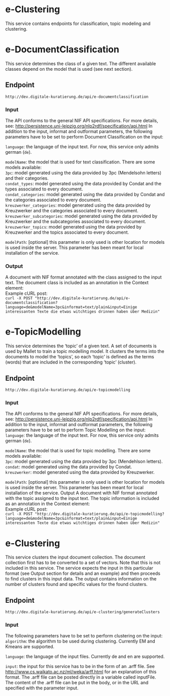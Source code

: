 # e-Clustering

This service contains endpoints for classification, topic modeling and clustering.

# e-DocumentClassification
This service determines the class of a given text. The different available classes depend on the model that is used (see next section). 

## Endpoint
`http://dev.digitale-kuratierung.de/api/e-documentclassification`

### Input
The API conforms to the general NIF API specifications. For more details, see: http://persistence.uni-leipzig.org/nlp2rdf/specification/api.html
In addition to the input, informat and outformat parameters, the following parameters have to be set to perform Document Classification on the input:  
  
`language`: the language of the input text. For now, this service only admits german (`de`).  
  
`modelName`: the model that is used for text classification. There are some models available:  
`3pc`: model generated using the data provided by 3pc (Mendelsohn letters) and their categories.  
`condat_types`: model generated using the data provided by Condat and the types associated to every document.  
`condat_categories`: model generated using the data provided by Condat and the categories associated to every document.  
`kreuzwerker_categories`: model generated using the data provided by Kreuzwerker and the categories associated to every document.  
`kreuzwerker_subcategories`: model generated using the data provided by Kreuzwerker and the subcategories associated to every document.  
`kreuzwerker_topics`: model generated using the data provided by Kreuzwerker and the topics associated to every document.  
  
`modelPath`: [optional] this parameter is only used is other location for models is used inside the server. This parameter has been meant for local installation of the service.

### Output
A document with NIF format annotated with the class assigned to the input text. The document class is included as an annotation in the Context element:  
Example cURL post:  
`curl -X POST "http://dev.digitale-kuratierung.de/api/e-documentclassification?language=de&modelName=3pc&informat=text/plain&input=Einige interessanten Texte die etwas witchtiges drinnen haben über Medizin"`


# e-TopicModelling
This service determines the ‘topic’ of a given text. A set of documents is used by Mallet to train a topic modelling model. It clusters the terms into the documents to model the ‘topics’, so each ‘topic’ is defined as the terms (words) that are included in the corresponding ‘topic’ (cluster). 

## Endpoint
`http://dev.digitale-kuratierung.de/api/e-topicmodelling`

### Input
The API conforms to the general NIF API specifications. For more details, see: http://persistence.uni-leipzig.org/nlp2rdf/specification/api.html
In addition to the input, informat and outformat parameters, the following parameters have to be set to perform Topic Modelling on the input:  
`language`: the language of the input text. For now, this service only admits german (`de`).  
  
`modelName`: the model that is used for topic modelling. There are some models available:  
`3pc`: model generated using the data provided by 3pc (Mendehlson letters).  
`condat`: model generated using the data provided by Condat.  
`kreuzwerker`: model generated using the data provided by Kreuzwerker.    
  
`modelPath`: [optional] this parameter is only used is other location for models is used inside the server. This parameter has been meant for local installation of the service.
Output
A document with NIF format annotated with the topic assigned to the input text. The topic information is included as an annotation in the Context element:  
Example cURL post:  
`curl -X POST "http://dev.digitale-kuratierung.de/api/e-topicmodelling?language=de&modelName=3pc&informat=text/plain&input=Einige interessanten Texte die etwas witchtiges drinnen haben über Medizin"`


# e-Clustering

This service clusters the input document collection. The document collection first has to be converted to a set of vectors. Note that this is not included in this service. The service expects the input in this particular format (see Output section for details and an example) and then proceeds to find clusters in this input data. The output contains information on the number of clusters found and specific values for the found clusters.

## Endpoint
`http://dev.digitale-kuratierung.de/api/e-clustering/generateClusters`

### Input
The following parameters have to be set to perform clustering on the input:  
`algorithm`: the algorithm to be used during clustering. Currently EM and Kmeans are supported.  
  
`language`: the language of the input files. Currently de and en are supported.  

`input`: the input for this service has to be in the form of an .arff file. See http://www.cs.waikato.ac.nz/ml/weka/arff.html for an explanation of this format.
The .arff file can be posted directly in a variable called inputFile.
The content of the .arff file can be put in the body, or in the URL and specified with the parameter input.

